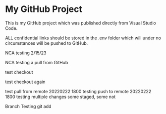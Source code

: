 # My GitHub Project

This is my GitHub project which was published directly from Visual Studio Code.

ALL confidential links should be stored in the .env folder which will under no circumstances will be pushed to GitHub.

NCA testing 2/15/23

NCA testing a pull from GitHub

test checkout

test checkout again

test pull from remote 20220222 1800
testing push to remote 20220222 1800 
testing multiple changes some staged, some not

Branch Testing git add 